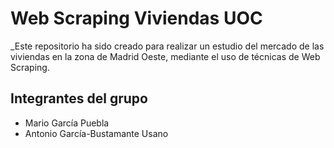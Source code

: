 # Web Scraping Viviendas UOC
_Este repositorio ha sido creado para realizar un estudio del mercado de las viviendas en la zona de Madrid Oeste, mediante el uso de técnicas de Web Scraping.

## Integrantes del grupo
* Mario García Puebla
* Antonio García-Bustamante Usano


